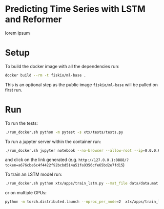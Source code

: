 # Predicting Time Series with LSTM and Reformer

lorem ipsum

# Setup

To build the docker image with all the dependencies run:
```bash
docker build --rm -t fiskio/ml-base .
```
This is an optional step as the public image `fiskio/ml-base` will be pulled on first run. 

# Run

To run the tests:
```bash
./run_docker.sh python -m pytest -s xtx/tests/tests.py
```

To run a jupyter server within the container run:
```bash
./run_docker.sh jupyter notebook --no-browser --allow-root --ip=0.0.0.0
```
and click on the link generated (e.g. `http://127.0.0.1:8888/?token=a676cbe6c4f4422f92bcbd514a51fa9356cfe65bd2e7fd15`)

To train an LSTM model run:
```bash
./run_docker.sh python xtx/apps/train_lstm.py --mat_file data/data.mat
```
or on multiple GPUs:
```bash
python -m torch.distributed.launch --nproc_per_node=2  xtx/apps/train_lstm.py --mat_file data/data.mat --fp16_opt_level O2
```
